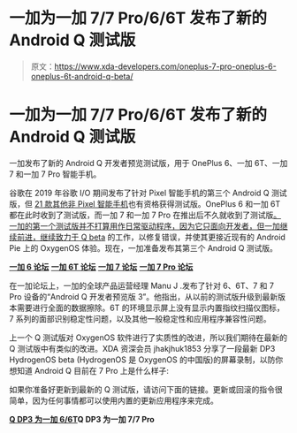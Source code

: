 # 一加为一加 7/7 Pro/6/6T 发布了新的 Android Q 测试版

> 原文：<https://www.xda-developers.com/oneplus-7-pro-oneplus-6-oneplus-6t-android-q-beta/>

# 一加为一加 7/7 Pro/6/6T 发布了新的 Android Q 测试版

一加发布了新的 Android Q 开发者预览测试版，用于 OnePlus 6、一加 6T、一加 7 和一加 7 Pro 智能手机。

谷歌在 2019 年谷歌 I/O 期间发布了针对 Pixel 智能手机的第三个 Android Q 测试版，但 [21 款其他非 Pixel 智能手机](https://www.xda-developers.com/android-q-beta-3-released/)也有资格获得测试版。OnePlus 6 和一加 6T 都在此时收到了测试版，而一加 7 和一加 7 Pro 在推出后不久就收到了测试版[。一加的第一个测试版并不打算用作日常驱动程序，因为它只面向开发者，但一加继续前进，](https://www.xda-developers.com/android-q-beta-oneplus-7-pro-kernel-source-code/)[继续致力于 Q beta](https://www.xda-developers.com/oneplus-7-7-pro-android-q-developer-preview-2/) 的工作，以修复错误，并使其更接近现有的 Android Pie 上的 OxygenOS 体验。现在，一加准备发布其第三个 Android Q 测试版。

[**一加 6 论坛**](https://forum.xda-developers.com/oneplus-6) [**一加 6T 论坛**](https://forum.xda-developers.com/oneplus-6t) **[一加 7 论坛](https://forum.xda-developers.com/oneplus-7-pro)** [**一加 7 Pro 论坛**](https://forum.xda-developers.com/oneplus-7-pro)

在一加论坛上，一加的全球产品运营经理 Manu J .发布了针对 6、6T、7 和 7 Pro 设备的“Android Q 开发者预览版 3”。他指出，从以前的测试版升级到最新版本需要进行全面的数据擦除。6T 的环境显示屏上没有显示内置指纹扫描仪图标，7 系列的面部识别稳定性问题，以及其他一般稳定性和应用程序兼容性问题。

上一个 Q 测试版对 OxygenOS 软件进行了实质性的改进，所以我们期待在最新的 Q 测试版中有类似的改进。XDA 资深会员 jhakjhuk1853 分享了一段最新 DP3 HydrogenOS beta (HydrogenOS 是 OxygenOS 的中国版)的屏幕录制，以防你想知道 Android Q 目前在 7 Pro 上是什么样子:

如果你准备好更新到最新的 Q 测试版，请访问下面的链接。更新或回滚的指令很简单，因为任何事情都可以使用内置的更新应用程序来完成。

**[Q DP3 为一加 6/6T](https://forums.oneplus.com/threads/android-q-developer-preview-3-for-oneplus-6-and-6t.1076551/)Q DP3 为一加 7/7 Pro**